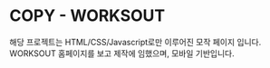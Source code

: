 # COPY - WORKSOUT
해당 프로젝트는 HTML/CSS/Javascript로만 이루어진 모작 페이지 입니다.
WORKSOUT 홈페이지를 보고 제작에 임했으며,
모바일 기반입니다.